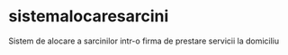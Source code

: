# sistemalocaresarcini
Sistem de alocare a sarcinilor intr-o firma de prestare servicii la domiciliu
